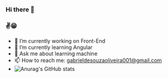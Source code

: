 ### Hi there 👋

### ✌😁

- 🔭 I’m currently working on Front-End
- 🌱 I’m currently learning Angular
- 💬 Ask me about learning machine
- 📫 How to reach me: gabrieldesouzaoliveira001@gmail.com
- ![Anurag's GitHub stats](https://github-readme-stats.vercel.app/api?username=GabrieldeSouzaOliveira&show_icons=true&theme=dark)

